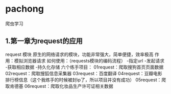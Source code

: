 # pachong
爬虫学习
## 1.第一章为request的应用
request 模块
原生的网络请求的模块，功能非常强大，简单便捷，效率极高
作用：模拟浏览器请求
如何使用：（requests模块的编码流程）
    -指定url
    -发起请求
    -获取相应数据
    -持久化存储
六个练手项目：
01request：爬取搜狗首页页面数据
02request：爬取搜狐信息采集器
03request：百度翻译
04request：豆瓣电影排行榜信息（这个我练手的时候被封ip了，所以项目并没有成功）
05request：爬取肯德基
06request：爬取化妆品生产许可证相关数据
